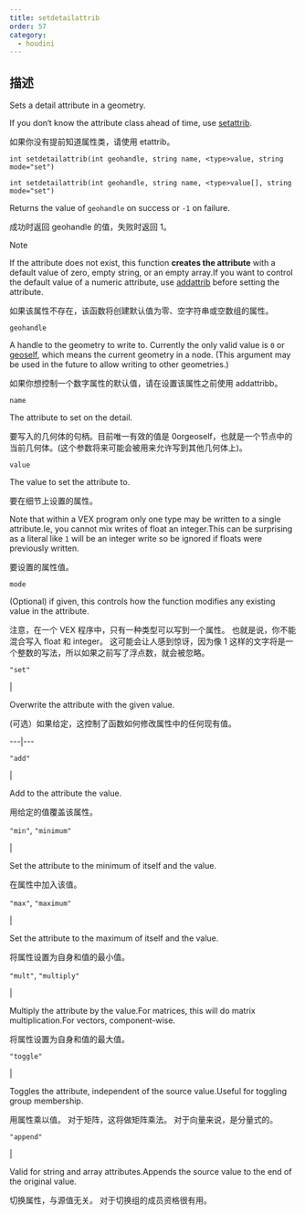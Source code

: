 ```yaml
---
title: setdetailattrib
order: 57
category:
  - houdini
---
```

    
## 描述

Sets a detail attribute in a geometry.

If you don‘t know the attribute class ahead of time, use
[setattrib](setattrib.html "Writes an attribute value to geometry.").

如果你没有提前知道属性类，请使用 etattrib。

`int setdetailattrib(int geohandle, string name, <type>value, string mode="set")`

`int setdetailattrib(int geohandle, string name, <type>value[], string mode="set")`

Returns the value of `geohandle` on success or `-1` on failure.

成功时返回 geohandle 的值，失败时返回 1。

Note

If the attribute does not exist, this function **creates the attribute** with
a default value of zero, empty string, or an empty array.If you want to
control the default value of a numeric attribute, use
[addattrib](addattrib.html "Adds an attribute to a geometry.") before setting
the attribute.

如果该属性不存在，该函数将创建默认值为零、空字符串或空数组的属性。

`geohandle`

A handle to the geometry to write to. Currently the only valid value is `0` or
[geoself](geoself.html "Returns a handle to the current geometry."), which
means the current geometry in a node. (This argument may be used in the future
to allow writing to other geometries.)

如果你想控制一个数字属性的默认值，请在设置该属性之前使用 addattribb。

`name`

The attribute to set on the detail.

要写入的几何体的句柄。目前唯一有效的值是 0orgeoself，也就是一个节点中的当前几何体。(这个参数将来可能会被用来允许写到其他几何体上)。

`value`

The value to set the attribute to.

要在细节上设置的属性。

Note that within a VEX program only one type may be written to a single
attribute.Ie, you cannot mix writes of float an integer.This can be surprising
as a literal like `1` will be an integer write so be ignored if floats were
previously written.

要设置的属性值。

`mode`

(Optional) if given, this controls how the function modifies any existing
value in the attribute.

注意，在一个 VEX 程序中，只有一种类型可以写到一个属性。 也就是说，你不能混合写入 float 和 integer。
这可能会让人感到惊讶，因为像 1 这样的文字将是一个整数的写法，所以如果之前写了浮点数，就会被忽略。

`"set"`

|

Overwrite the attribute with the given value.

(可选）如果给定，这控制了函数如何修改属性中的任何现有值。

---|---

`"add"`

|

Add to the attribute the value.

用给定的值覆盖该属性。

`"min"`, `"minimum"`

|

Set the attribute to the minimum of itself and the value.

在属性中加入该值。

`"max"`, `"maximum"`

|

Set the attribute to the maximum of itself and the value.

将属性设置为自身和值的最小值。

`"mult"`, `"multiply"`

|

Multiply the attribute by the value.For matrices, this will do matrix
multiplication.For vectors, component-wise.

将属性设置为自身和值的最大值。

`"toggle"`

|

Toggles the attribute, independent of the source value.Useful for toggling
group membership.

用属性乘以值。 对于矩阵，这将做矩阵乘法。 对于向量来说，是分量式的。

`"append"`

|

Valid for string and array attributes.Appends the source value to the end of
the original value.

切换属性，与源值无关。 对于切换组的成员资格很有用。
